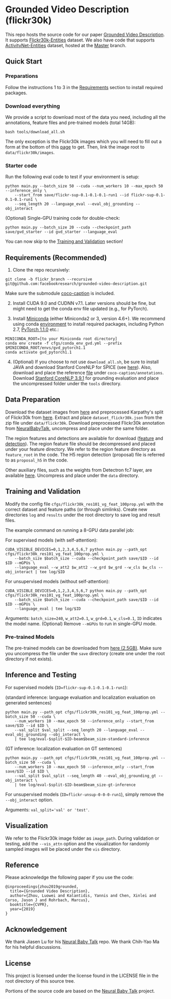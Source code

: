 # Grounded Video Description (flickr30k)
This repo hosts the source code for our paper [Grounded Video Description](https://arxiv.org/pdf/1812.06587.pdf). It supports [Flickr30k-Entities](https://github.com/BryanPlummer/flickr30k_entities) dataset. We also have code that supports [ActivityNet-Entities](https://github.com/facebookresearch/ActivityNet-Entities) dataset, hosted at the [Master](https://github.com/facebookresearch/grounded-video-description) branch.


## Quick Start
### Preparations
Follow the instructions 1 to 3 in the [Requirements](#req) section to install required packages.

### Download everything
We provide a script to download most of the data you need, including all the annotations, feature files and pre-trained models (total 14GB):
```
bash tools/download_all.sh
```
The only exception is the Flickr30k images which you will need to fill out a form at the bottom of this [page](http://hockenmaier.cs.illinois.edu/DenotationGraph/) to get. Then, link the image root to `data/flickr30k/images`.

### Starter code
Run the following eval code to test if your environment is setup:
```
python main.py --batch_size 50 --cuda --num_workers 10 --max_epoch 50 --inference_only \
    --start_from save/flickr-sup-0.1-0.1-0.1-run1 --id flickr-sup-0.1-0.1-0.1-run1 \
    --seq_length 20 --language_eval --eval_obj_grounding --obj_interact
```

(Optional) Single-GPU training code for double-check:
```
python main.py --batch_size 20 --cuda --checkpoint_path save/gvd_starter --id gvd_starter --language_eval
```
You can now skip to the [Training and Validation](#train) section!


## <a name='req'></a> Requirements (Recommended)
1) Clone the repo recursively:
```
git clone -b flickr_branch --recursive git@github.com:facebookresearch/grounded-video-description.git
```
Make sure the submodule [coco-caption](https://github.com/tylin/coco-caption) is included.

2) Install CUDA 9.0 and CUDNN v7.1. Later versions should be fine, but might need to get the conda env file updated (e.g., for PyTorch).

3) Install [Miniconda](https://conda.io/miniconda.html) (either Miniconda2 or 3, version 4.6+). We recommend using conda [environment](https://docs.conda.io/projects/conda/en/latest/user-guide/tasks/manage-environments.html) to install required packages, including Python 2.7, [PyTorch 1.1.0](https://pytorch.org/get-started/locally/) etc.:
```
MINICONDA_ROOT=[to your Miniconda root directory]
conda env create -f cfgs/conda_env_gvd.yml --prefix $MINICONDA_ROOT/envs/gvd_pytorch1.1
conda activate gvd_pytorch1.1
```

4) (Optional) If you choose to not use `download_all.sh`, be sure to install JAVA and download Stanford CoreNLP for SPICE (see [here](https://github.com/tylin/coco-caption)). Also, download and place the reference [file](https://github.com/jiasenlu/coco-caption/blob/master/annotations/caption_flickr30k.json) under `coco-caption/annotations`. Download [Stanford CoreNLP 3.9.1](https://stanfordnlp.github.io/CoreNLP/history.html) for grounding evaluation and place the uncompressed folder under the `tools` directory.


## Data Preparation
Download the dataset images from [here](https://github.com/BryanPlummer/flickr30k_entities) and preprocessed Karpathy's split of Flickr30k from [here](http://cs.stanford.edu/people/karpathy/deepimagesent/caption_datasets.zip). Extract and place `dataset_flickr30k.json` from the zip file under `data/flickr30k`. Download preprocessed Flickr30k annotation from [NeuralBabyTalk](https://www.dropbox.com/s/twve5exs8qj9xgd/flickr30k.tar.gz?dl=1), uncompress and place under the same folder.

The region features and detections are available for download ([feature](https://dl.fbaipublicfiles.com/ActivityNet-Entities/flickr30k-Entities/flickr30k_detection_vg_X-101-64x4d-FPN_2x_feature.tar.gz) and [detection](https://dl.fbaipublicfiles.com/ActivityNet-Entities/flickr30k-Entities/flickr30k_detection_vg_X-101-64x4d-FPN_2x_feat_map_100prop_box_only.h5)). The region feature file should be decompressed and placed under your feature directory. We refer to the region feature directory as `feature_root` in the code. The H5 region detection (proposal) file is referred to as `proposal_h5` in the code.

Other auxiliary files, such as the weights from Detectron fc7 layer, are available [here](https://dl.fbaipublicfiles.com/ActivityNet-Entities/ActivityNet-Entities/detectron_weights.tar.gz). Uncompress and place under the `data` directory.


## <a name='train'></a> Training and Validation
Modify the config file `cfgs/flickr30k_res101_vg_feat_100prop.yml` with the correct dataset and feature paths (or through simlinks). Create new directories `log` and `results` under the root directory to save log and result files.

The example command on running a 8-GPU data parallel job:

For supervised models (with self-attention):
```
CUDA_VISIBLE_DEVICES=0,1,2,3,4,5,6,7 python main.py --path_opt cfgs/flickr30k_res101_vg_feat_100prop.yml \
    --batch_size $batch_size --cuda --checkpoint_path save/$ID --id $ID --mGPUs \
    --language_eval --w_att2 $w_att2 --w_grd $w_grd --w_cls $w_cls --obj_interact | tee log/$ID
```

For unsupervised models (without self-attention):
```
CUDA_VISIBLE_DEVICES=0,1,2,3,4,5,6,7 python main.py --path_opt cfgs/flickr30k_res101_vg_feat_100prop.yml \
    --batch_size $batch_size --cuda --checkpoint_path save/$ID --id $ID --mGPUs \
    --language_eval | tee log/$ID
```
Arguments: `batch_size=240`, `w_att2=0.1`, `w_grd=0.1`, `w_cls=0.1`, `ID` indicates the model name. (Optional) Remove `--mGPUs` to run in single-GPU mode. 

### Pre-trained Models
The pre-trained models can be downloaded from [here (2.5GB)](https://dl.fbaipublicfiles.com/ActivityNet-Entities/flickr30k-Entities/flickr30k-Entities_pre-trained-models.tar.gz). Make sure you uncompress the file under the `save` directory (create one under the root directory if not exists).


## Inference and Testing
For supervised models (`ID=flickr-sup-0.1-0.1-0.1-run1`):

(standard inference: language evaluation and localization evaluation on generated sentences)

```
python main.py --path_opt cfgs/flickr30k_res101_vg_feat_100prop.yml --batch_size 50 --cuda \
    --num_workers 10 --max_epoch 50 --inference_only --start_from save/$ID --id $ID \
    --val_split $val_split --seq_length 20 --language_eval --eval_obj_grounding --obj_interact \
    | tee log/eval-$split-$ID-beam$beam_size-standard-inference
```

(GT inference: localization evaluation on GT sentences)

```
python main.py --path_opt cfgs/flickr30k_res101_vg_feat_100prop.yml --batch_size 50 --cuda \
    --num_workers 10 --max_epoch 50 --inference_only --start_from save/$ID --id $ID \
    --val_split $val_split --seq_length 40 --eval_obj_grounding_gt --obj_interact \
    | tee log/eval-$split-$ID-beam$beam_size-gt-inference
```

For unsupervised models (`ID=flickr-unsup-0-0-0-run1`), simply remove the `--obj_interact` option.

Arguments: `val_split='val' or 'test'`.


## Visualization
We refer to the Flickr30k image folder as `image_path`. During validation or testing, add the `--vis_attn` option and the visualization for randomly sampled images will be placed under the `vis` directory.


## Reference
Please acknowledge the following paper if you use the code:

```
@inproceedings{zhou2019grounded,
  title={Grounded Video Description},
  author={Zhou, Luowei and Kalantidis, Yannis and Chen, Xinlei and Corso, Jason J and Rohrbach, Marcus},
  booktitle={CVPR},
  year={2019}
}
```


## Acknowledgement
We thank Jiasen Lu for his [Neural Baby Talk](https://github.com/jiasenlu/NeuralBabyTalk) repo. We thank Chih-Yao Ma for his helpful discussions.


## License
This project is licensed under the license found in the LICENSE file in the root directory of this source tree. 

Portions of the source code are based on the [Neural Baby Talk](https://github.com/jiasenlu/NeuralBabyTalk) project.
